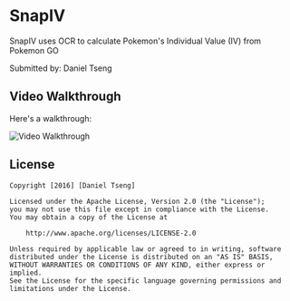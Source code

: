 # SnapIV
SnapIV uses OCR to calculate Pokemon's Individual Value (IV) from Pokemon GO

Submitted by: Daniel Tseng

## Video Walkthrough

Here's a walkthrough:

<img src='http://danielcoding.com/wp-content/uploads/2016/09/ezgif.com-resize.gif' title='Video Walkthrough' width='' alt='Video Walkthrough' />

## License

    Copyright [2016] [Daniel Tseng]

    Licensed under the Apache License, Version 2.0 (the "License");
    you may not use this file except in compliance with the License.
    You may obtain a copy of the License at

        http://www.apache.org/licenses/LICENSE-2.0

    Unless required by applicable law or agreed to in writing, software
    distributed under the License is distributed on an "AS IS" BASIS,
    WITHOUT WARRANTIES OR CONDITIONS OF ANY KIND, either express or implied.
    See the License for the specific language governing permissions and
    limitations under the License.

